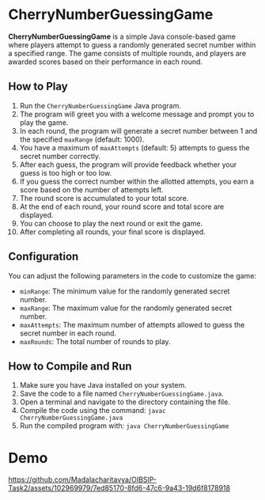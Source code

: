 # CherryNumberGuessingGame

**CherryNumberGuessingGame** is a simple Java console-based game where players attempt to guess a randomly generated secret number within a specified range. The game consists of multiple rounds, and players are awarded scores based on their performance in each round.

## How to Play

1. Run the `CherryNumberGuessingGame` Java program.
2. The program will greet you with a welcome message and prompt you to play the game.
3. In each round, the program will generate a secret number between 1 and the specified `maxRange` (default: 1000).
4. You have a maximum of `maxAttempts` (default: 5) attempts to guess the secret number correctly.
5. After each guess, the program will provide feedback whether your guess is too high or too low.
6. If you guess the correct number within the allotted attempts, you earn a score based on the number of attempts left.
7. The round score is accumulated to your total score.
8. At the end of each round, your round score and total score are displayed.
9. You can choose to play the next round or exit the game.
10. After completing all rounds, your final score is displayed.

## Configuration

You can adjust the following parameters in the code to customize the game:

- `minRange`: The minimum value for the randomly generated secret number.
- `maxRange`: The maximum value for the randomly generated secret number.
- `maxAttempts`: The maximum number of attempts allowed to guess the secret number in each round.
- `maxRounds`: The total number of rounds to play.

## How to Compile and Run

1. Make sure you have Java installed on your system.
2. Save the code to a file named `CherryNumberGuessingGame.java`.
3. Open a terminal and navigate to the directory containing the file.
4. Compile the code using the command: `javac CherryNumberGuessingGame.java`
5. Run the compiled program with: `java CherryNumberGuessingGame`

# Demo

https://github.com/Madalacharitavya/OIBSIP-Task2/assets/102969979/7ed85170-8fd6-47c6-9a43-19d6f8178918

